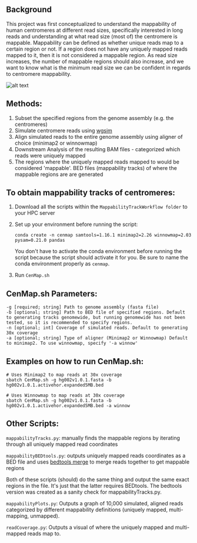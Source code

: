 ## Background
This project was first conceptualized to understand the mappability of human centromeres at different read sizes, specifically interested in long reads and understanding at what read size (most of) the centromere is mappable. Mappability can be defined as whether unique reads map to a certain region or not. If a region does not have any uniquely mapped reads mapped to it, then it is not considered a mappable region. As read size increases, the number of mappable regions should also increase, and we want to know what is the minimum read size we can be confident in regards to centromere mappability. 

![alt text](https://drive.google.com/file/d/1BL8sMLTd1UrTC0aYRegqL-DPpS8UgZrr/view?usp=sharing)

## Methods:
1. Subset the specified regions from the genome assembly (e.g. the centromeres)
2. Simulate centromere reads using [wgsim](https://github.com/lh3/wgsim)
3. Align simulated reads to the entire genome assembly using aligner of choice (minimap2 or winnowmap)
4. Downstream Analysis of the resulting BAM files - categorized which reads were uniquely mapped
5. The regions where the uniquely mapped reads mapped to would be considered 'mappable'. BED files (mappability tracks) of where the mappable regions are are generated

## To obtain mappability tracks of centromeres:
1. Download all the scripts within the ```MappabilityTrackWorkflow folder``` to your HPC server
2. Set up your environment before running the script:

    ```conda create -n cenmap samtools=1.16.1 minimap2=2.26 winnowmap=2.03 pysam=0.21.0 pandas```

    You don't have to activate the conda environment before running the script because the script should activate it for you.
    Be sure to name the conda environment properly as ```cenmap```.

4. Run ```CenMap.sh```

## CenMap.sh Parameters: 
```
-g [required; string] Path to genome assembly (fasta file)
-b [optional; string] Path to BED file of specified regions. Default to generating tracks genomewide, but running genomewide has not been tested, so it is recommended to specify regions.
-n [optional; int] Coverage of simulated reads. Default to generating 30x coverage
-a [optional; string] Type of aligner (Minimap2 or Winnowmap) Default to minimap2. To use winnowmap, specify '-a winnow'
```

## Examples on how to run CenMap.sh:
```
# Uses Minimap2 to map reads at 30x coverage
sbatch CenMap.sh -g hg002v1.0.1.fasta -b hg002v1.0.1.activehor.expanded5MB.bed

# Uses Winnowmap to map reads at 30x coverage
sbatch CenMap.sh -g hg002v1.0.1.fasta -b hg002v1.0.1.activehor.expanded5MB.bed -a winnow
```

## Other Scripts:
```mappabilityTracks.py```: manually finds the mappable regions by iterating through all uniquely mapped read coordinates

```mappabilityBEDtools.py```: outputs uniquely mapped reads coordinates as a BED file and uses [bedtools merge](https://bedtools.readthedocs.io/en/latest/content/tools/merge.html) to merge reads together to get mappable regions

Both of these scripts (should) do the same thing and output the same exact regions in the file. It's just that the latter requires BEDtools. The bedtools version was created as a sanity check for mappabilityTracks.py.

```mappabilityPlots.py```: Outputs a graph of 10,000 simulated, aligned reads categorized by different mappability definitions (uniquely mapped, multi-mapping, unmapped).

```readCoverage.py```: Outputs a visual of where the uniquely mapped and multi-mapped reads map to.
